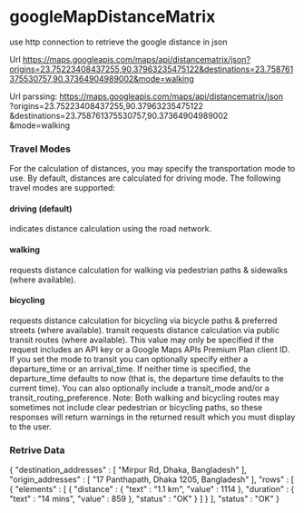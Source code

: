 # googleMapDistanceMatrix
use http connection to retrieve the google distance in json 


Url
https://maps.googleapis.com/maps/api/distancematrix/json?origins=23.75223408437255,90.37963235475122&destinations=23.758761375530757,90.37364904989002&mode=walking


Url parssing:
https://maps.googleapis.com/maps/api/distancematrix/json<br>
?origins=23.75223408437255,90.37963235475122<br>
&destinations=23.758761375530757,90.37364904989002<br>
&mode=walking


<h3>Travel Modes</h3>

For the calculation of distances, you may specify the transportation mode to use. By default, distances are calculated for driving mode. The following travel modes are supported:

<h4>driving (default)</h4> indicates distance calculation using the road network.
<h4>walking</h4> requests distance calculation for walking via pedestrian paths & sidewalks (where available).
<h4>bicycling</h4> requests distance calculation for bicycling via bicycle paths & preferred streets (where available).
transit requests distance calculation via public transit routes (where available). This value may only be specified if the request includes an API key or a Google Maps APIs Premium Plan client ID. If you set the mode to transit you can optionally specify either a departure_time or an arrival_time. If neither time is specified, the departure_time defaults to now (that is, the departure time defaults to the current time). You can also optionally include a transit_mode and/or a transit_routing_preference.
Note: Both walking and bicycling routes may sometimes not include clear pedestrian or bicycling paths, so these responses will return warnings in the returned result which you must display to the user.


<h3>Retrive Data</h3>
{
   "destination_addresses" : [ "Mirpur Rd, Dhaka, Bangladesh" ],
   "origin_addresses" : [ "17 Panthapath, Dhaka 1205, Bangladesh" ],
   "rows" : [
      {
         "elements" : [
            {
               "distance" : {
                  "text" : "1.1 km",
                  "value" : 1114
               },
               "duration" : {
                  "text" : "14 mins",
                  "value" : 859
               },
               "status" : "OK"
            }
         ]
      }
   ],
   "status" : "OK"
}
